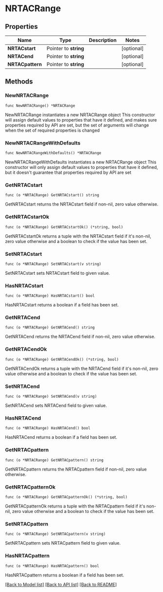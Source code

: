 # NRTACRange

## Properties

Name | Type | Description | Notes
------------ | ------------- | ------------- | -------------
**NRTACstart** | Pointer to **string** |  | [optional] 
**NRTACend** | Pointer to **string** |  | [optional] 
**NRTACpattern** | Pointer to **string** |  | [optional] 

## Methods

### NewNRTACRange

`func NewNRTACRange() *NRTACRange`

NewNRTACRange instantiates a new NRTACRange object
This constructor will assign default values to properties that have it defined,
and makes sure properties required by API are set, but the set of arguments
will change when the set of required properties is changed

### NewNRTACRangeWithDefaults

`func NewNRTACRangeWithDefaults() *NRTACRange`

NewNRTACRangeWithDefaults instantiates a new NRTACRange object
This constructor will only assign default values to properties that have it defined,
but it doesn't guarantee that properties required by API are set

### GetNRTACstart

`func (o *NRTACRange) GetNRTACstart() string`

GetNRTACstart returns the NRTACstart field if non-nil, zero value otherwise.

### GetNRTACstartOk

`func (o *NRTACRange) GetNRTACstartOk() (*string, bool)`

GetNRTACstartOk returns a tuple with the NRTACstart field if it's non-nil, zero value otherwise
and a boolean to check if the value has been set.

### SetNRTACstart

`func (o *NRTACRange) SetNRTACstart(v string)`

SetNRTACstart sets NRTACstart field to given value.

### HasNRTACstart

`func (o *NRTACRange) HasNRTACstart() bool`

HasNRTACstart returns a boolean if a field has been set.

### GetNRTACend

`func (o *NRTACRange) GetNRTACend() string`

GetNRTACend returns the NRTACend field if non-nil, zero value otherwise.

### GetNRTACendOk

`func (o *NRTACRange) GetNRTACendOk() (*string, bool)`

GetNRTACendOk returns a tuple with the NRTACend field if it's non-nil, zero value otherwise
and a boolean to check if the value has been set.

### SetNRTACend

`func (o *NRTACRange) SetNRTACend(v string)`

SetNRTACend sets NRTACend field to given value.

### HasNRTACend

`func (o *NRTACRange) HasNRTACend() bool`

HasNRTACend returns a boolean if a field has been set.

### GetNRTACpattern

`func (o *NRTACRange) GetNRTACpattern() string`

GetNRTACpattern returns the NRTACpattern field if non-nil, zero value otherwise.

### GetNRTACpatternOk

`func (o *NRTACRange) GetNRTACpatternOk() (*string, bool)`

GetNRTACpatternOk returns a tuple with the NRTACpattern field if it's non-nil, zero value otherwise
and a boolean to check if the value has been set.

### SetNRTACpattern

`func (o *NRTACRange) SetNRTACpattern(v string)`

SetNRTACpattern sets NRTACpattern field to given value.

### HasNRTACpattern

`func (o *NRTACRange) HasNRTACpattern() bool`

HasNRTACpattern returns a boolean if a field has been set.


[[Back to Model list]](../README.md#documentation-for-models) [[Back to API list]](../README.md#documentation-for-api-endpoints) [[Back to README]](../README.md)



